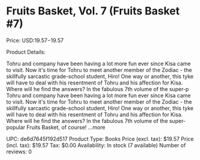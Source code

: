 # Fruits Basket, Vol. 7 (Fruits Basket #7)

Price: USD:$19.57-$19.57

Product Details:

Tohru and company have been having a lot more fun ever since Kisa came to visit. Now it's time for Tohru to meet another member of the Zodiac - the skillfully sarcastic grade-school student, Hiro! One way or another, this tyke will have to deal with his resentment of Tohru and his affection for Kisa. Where will he find the answers? In the fabulous 7th volume of the super-p Tohru and company have been having a lot more fun ever since Kisa came to visit. Now it's time for Tohru to meet another member of the Zodiac - the skillfully sarcastic grade-school student, Hiro! One way or another, this tyke will have to deal with his resentment of Tohru and his affection for Kisa. Where will he find the answers? In the fabulous 7th volume of the super-popular Fruits Basket, of course! ...more

UPC: de6d7645f192d517
Product Type: Books
Price (excl. tax): $19.57
Price (incl. tax): $19.57
Tax: $0.00
Availability: In stock (7 available)
Number of reviews: 0